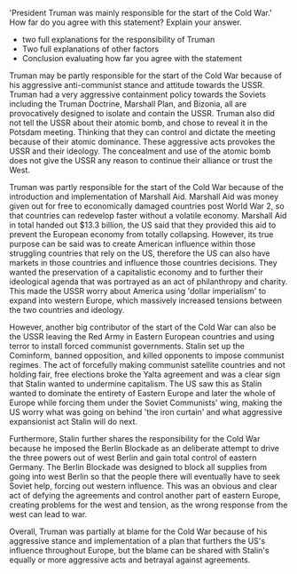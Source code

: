 'President Truman was mainly responsible for the start of the Cold War.' How far do you agree with this statement? Explain your answer.

- two full explanations for the responsibility of Truman
- Two full explanations of other factors
- Conclusion evaluating how far you agree with the statement



Truman may be partly responsible for the start of the Cold War because of his aggressive anti-communist stance and attitude towards the USSR. Truman had a very aggressive containment policy towards the Soviets including the Truman Doctrine, Marshall Plan, and Bizonia, all are provocatively designed to isolate and contain the USSR. Truman also did not tell the USSR about their atomic bomb, and chose to reveal it in the Potsdam meeting. Thinking that they can control and dictate the meeting because of their atomic dominance. These aggressive acts provokes the USSR and their ideology. The concealment and use of the atomic bomb does not give the USSR any reason to continue their alliance or trust the West.

Truman was partly responsible for the start of the Cold War because of the introduction and implementation of Marshall Aid. Marshall Aid was money given out for free to economically damaged countries post World War 2, so that countries can redevelop faster without a volatile economy. Marshall Aid in total handed out $13.3 billion, the US said that they provided this aid to prevent the European economy from totally collapsing. However, its true purpose can be said was to create American influence within those struggling countries that rely on the US, therefore the US can also have markets in those countries and influence those countries decisions. They wanted the preservation of a capitalistic economy and to further their ideological agenda that was portrayed as an act of philanthropy and charity. This made the USSR worry about America using 'dollar imperialism' to expand into western Europe, which massively increased tensions between the two countries and ideology.

However, another big contributor of the start of the Cold War can also be the USSR leaving the Red Army in Eastern European countries and using terror to install forced communist governments. Stalin set up the Cominform, banned opposition, and killed opponents to impose communist regimes. The act of forcefully making communist satellite countries and not holding fair, free elections broke the Yalta agreement and was a clear sign that Stalin wanted to undermine capitalism. The US saw this as Stalin wanted to dominate the entirety of Eastern Europe and later the whole of Europe while forcing them under the Soviet Communists' wing, making the US worry what was going on behind 'the iron curtain' and what aggressive expansionist act Stalin will do next.

Furthermore, Stalin further shares the responsibility for the Cold War because he imposed the Berlin Blockade as an deliberate attempt to drive the three powers out of west Berlin and gain total control of eastern Germany. The Berlin Blockade was designed to block all supplies from going into west Berlin so that the people there will eventually have to seek Soviet help, forcing out western influence. This was an obvious and clear act of defying the agreements and control another part of eastern Europe, creating problems for the west and tension, as the wrong response from the west can lead to war.

Overall, Truman was partially at blame for the Cold War because of his aggressive stance and implementation of a plan that furthers the US's influence throughout Europe, but the blame can be shared with Stalin's equally or more aggressive acts and betrayal against agreements.